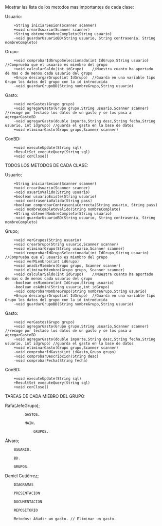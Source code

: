 Mostrar las lista de los metodos mas importantes de cada clase:

Usuario:
	
		+String iniciarSesion(Scanner scanner)
		+void crearUsuario(Scanner scanner)
		+String obtenerNombreCompleto(String usuario)
		-void guardarUsuarioBD(String usuario, String contrasenia, String nombreCompleto)

Grupo:

		+void comprobarIdGrupoSeleccionada(int IdGrupo,String usuario)	//Comprueba que el usuario es miembro del grupo 
		+void calcularSaldo(int idGrupo)	//Muestra cuanto ha aportado de mas o de menos cada usuario del grupo
		+Grupo descargarGrupo(int IdGrupo)	//Guarda en una variable tipo Grupo los datos del grupo con la id introducida
		-void guardarGrupoBD(String nombreGrupo,String usuario)


Gasto:

		+void verGastos(Grupo grupo)
		+void agregarGasto(Grupo grupo,String usuario,Scanner scanner)	//recoge por teclado los datos de un gasto y se los pasa a agregarGastoBD
		-void agregarGasto(double importe,String desc,String fecha,String usuario, int idgrupo)	//guarda el gasto en la base de datos
		+void eliminarGasto(Grupo grupo,Scanner scanner)


ConBD:

		+void executeUpdate(String sql)
		+ResultSet executeQuery(String sql)
		+void conClose()



TODOS LOS METODOS DE CADA CLASE:

Usuario;

		+String iniciarSesion(Scanner scanner)
		+void crearUsuario(Scanner scanner)
		-void usuarioValido(String usuario)
		+boolean usuarioExiste(String usuario)
		-void contraseniaValida(String pass)
		+boolean comprobarContraseniaCorrecta(String usuario, String pass)
		-void nombreCompletoValido(String nombreCompleto)
		+String obtenerNombreCompleto(String usuario)
		-void guardarUsuarioBD(String usuario, String contrasenia, String nombreCompleto)

Grupo;

		+void verGrupos(String usuario)
		+void crearGrupo(String usuario,Scanner scanner)
		+void eliminarGrupo(String usuario,Scanner scanner)
		+void comprobarIdGrupoSeleccionada(int IdGrupo,String usuario)	//Comprueba que el usuario es miembro del grupo 
		+void verMiembros(int idGrupo)
		+void anadirMiembro(Grupo grupo, Scanner scanner)
		+void eliminarMiembro(Grupo grupo, Scanner scanner)
		+void calcularSaldo(int idGrupo)	//Muestra cuanto ha aportado de mas o de menos cada usuario del grupo
		-boolean esMiembro(int IdGrupo,String usuario)
		-boolean esAdmin(String usuario,int idGrupo)
		-void comprobarNombreGrupo(String nombreGrupo,String usuario)
		+Grupo descargarGrupo(int IdGrupo)	//Guarda en una variable tipo Grupo los datos del grupo con la id introducida
		-void guardarGrupoBD(String nombreGrupo,String usuario)


Gasto:

		+void verGastos(Grupo grupo)
		+void agregarGasto(Grupo grupo,String usuario,Scanner scanner)	//recoge por teclado los datos de un gasto y se los pasa a agregarGastoBD
		-void agregarGasto(double importe,String desc,String fecha,String usuario, int idgrupo)	//guarda el gasto en la base de datos
		+void eliminarGasto(Grupo grupo,Scanner scanner)
		-void comprobarIdGasto(int idGasto,Grupo grupo)
		-void comprobarDescripcion(String desc)
		-void comprobarFecha(String fecha)


ConBD:

		+void executeUpdate(String sql)
		+ResultSet executeQuery(String sql)
		+void conClose()
	



TAREAS DE CADA MIEBRO DEL GRUPO:

Rafa(JefeGrupo); 

			 GASTOS.
		  
		  	 MAIN.
		    
		    	 GRUPOS.
	


	

Álvaro;

		USUARIO. 
	 
	 	BD. 	
	  	
	   	GRUPOS.
	
	 


Daniel Gutiérrez;
	
		DIAGRAMAS
	 
		PRESENTACION 
	
		DOCUMENTACION
	 
		REPOSITORIO
	
		Metodos: Añadir un gasto. // Eliminar un gasto.
